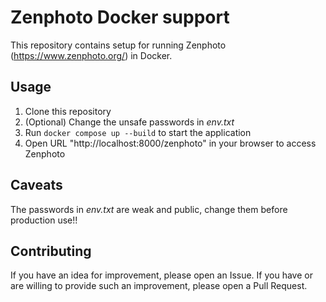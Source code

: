 # Zenphoto Docker support

This repository contains setup for running Zenphoto (https://www.zenphoto.org/) in Docker.

## Usage

1. Clone this repository
2. (Optional) Change the unsafe passwords in _env.txt_
3. Run `docker compose up --build` to start the application
4. Open URL "http://localhost:8000/zenphoto" in your browser to access Zenphoto

## Caveats

The passwords in _env.txt_ are weak and public, change them before production use!!

## Contributing

If you have an idea for improvement, please open an Issue.
If you have or are willing to provide such an improvement, please open a Pull Request.
